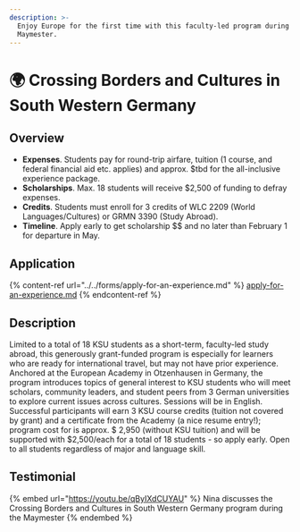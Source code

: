 ```yaml
---
description: >-
  Enjoy Europe for the first time with this faculty-led program during the KSU
  Maymester.
---
```


# 🌍 Crossing Borders and Cultures in South Western Germany

## Overview <a href="#block-2971f3e9fcad4791ba06249ec3a31afa" id="block-2971f3e9fcad4791ba06249ec3a31afa"></a>

* **Expenses**. Students pay for round-trip airfare, tuition (1 course, and federal financial aid etc. applies) and approx. $tbd for the all-inclusive experience package.&#x20;
* **Scholarships**. Max. 18 students will receive $2,500 of funding to defray expenses.
* **Credits**. Students must enroll for 3 credits of WLC 2209 (World Languages/Cultures) or GRMN 3390 (Study Abroad).
* **Timeline**. Apply early to get scholarship \$$ and no later than February 1 for departure in May.

## Application <a href="#block-3363568cbd514e7db4048664e47c4e41" id="block-3363568cbd514e7db4048664e47c4e41"></a>

{% content-ref url="../../forms/apply-for-an-experience.md" %}
[apply-for-an-experience.md](../../forms/apply-for-an-experience.md)
{% endcontent-ref %}

## Description <a href="#block-3363568cbd514e7db4048664e47c4e41" id="block-3363568cbd514e7db4048664e47c4e41"></a>

Limited to a total of 18 KSU students as a short-term, faculty-led study abroad, this generously grant-funded program is especially for learners who are ready for international travel, but may not have prior experience. Anchored at the European Academy in Otzenhausen in Germany, the program introduces topics of general interest to KSU students who will meet scholars, community leaders, and student peers from 3 German universities to explore current issues across cultures. Sessions will be in English. Successful participants will earn 3 KSU course credits (tuition not covered by grant) and a certificate from the Academy (a nice resume entry!); program cost for is approx. $ 2,950 (without KSU tuition) and will be supported with $2,500/each for a total of 18 students - so apply early. Open to all students regardless of major and language skill.

## Testimonial <a href="#block-b8e507b4e2824a259bb1889540831863" id="block-b8e507b4e2824a259bb1889540831863"></a>



{% embed url="https://youtu.be/qByIXdCUYAU" %}
Nina discusses the Crossing Borders and Cultures in South Western Germany program during the Maymester
{% endembed %}
